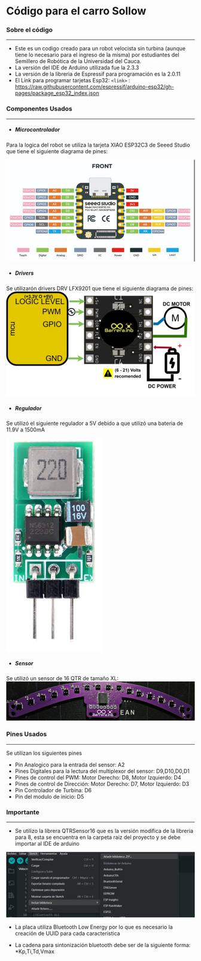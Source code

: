 # Código para el carro Sollow
### Sobre el código
----------------------------------
- Este es un codigo creado para un robot velocista sin turbina (aunque tiene lo necesario para el ingreso de la misma) por estudiantes del Semillero de Robótica de la Universidad del Cauca.
- La versión del IDE de Arduino utilizada fue la 2.3.3
- La versión de la libreria de Espressif para programación es la 2.0.11
- El Link para programar tarjetas Esp32:
`<link>` : https://raw.githubusercontent.com/espressif/arduino-esp32/gh-pages/package_esp32_index.json

### Componentes Usados
----------------------------------

* ##### Microcontrolador
Para la logica del robot se utiliza la tarjeta XIAO ESP32C3 de Seeed Studio que tiene el siguiente diagrama de pines:

![](https://github.com/AnaOrozco122002/Velocista/blob/master/images/xiaopines.jpg)

* ##### Drivers

Se utilizarón drivers DRV LFX9201 que tiene el siguiente diagrama de pines:
![](https://github.com/AnaOrozco122002/Velocista/blob/master/images/drvpin.jpg)

* ##### Regulador

Se utilizó el siguiente regulador a 5V debido a que utilizó una bateria de 11.9V a 1500mA

![](https://github.com/AnaOrozco122002/Velocista/blob/master/images/regul.jpg)

* ##### Sensor

Se utilizó un sensor de 16 QTR de tamaño XL:
![](https://github.com/AnaOrozco122002/Velocista/blob/master/images/sensor.jpg)

### Pines Usados
----------------------------------

Se utilizan los siguientes pines

* Pin Analogico para la entrada del sensor: A2 
* Pines Digitales para la lectura del multiplexor del sensor: D9,D10,D0,D1
* Pines de control del PWM: Motor Derecho: D8, Motor Izquierdo: D4
* Pines de control de Dirección: Motor Derecho: D7, Motor Izquierdo: D3
* Pin Controlador de Turbina: D6
* Pin del modulo de inicio: D5


### Importante
----------------------------------

* Se utilizo la librera QTRSensor16 que es la versión modifica de la libreria para 8, esta se encuentra en la carpeta raiz del proyecto y se debe importar al IDE de arduino

![](https://github.com/AnaOrozco122002/Velocista/blob/master/images/add.jpg)

* La placa utiliza Bluetooth Low Energy por lo que es necesario la creación de UUID para cada caracteristica 

* La cadena para sintonización bluetooth debe ser de la siguiente forma: *Kp,Ti,Td,Vmax